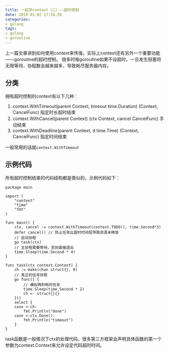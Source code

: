 ```yaml
---
title: 一起学context（二）——超时控制
date: 2019-01-02 17:54:59
categories:
- golang
tags:
- golang
- goroutine
---
```


上一篇文章讲到如何使用context来传值，实际上context还有另外一个重要功能——goroutine的超时控制。
很多时候goroutine如果不设超时，一旦发生阻塞将无限等待，协程数会越来越多，导致耗尽服务器内存。

## 分类
拥有超时控制的context有以下几种：
1. context.WithTimeout(parent Context, timeout time.Duration) (Context, CancelFunc) 指定时长超时结束
2. context.WithCancel(parent Context) (ctx Context, cancel CancelFunc) 手动结束
3. context.WithDeadline(parent Context, d time.Time) (Context, CancelFunc) 指定时间结束

一般常用的话就`context.WithTimeout`

## 示例代码

所有超时控制结束的代码结构都是类似的，示例代码如下：

```golang
package main

import (
	"context"
	"time"
	"fmt"
)

func main() {
	ctx, cancel := context.WithTimeout(context.TODO(), time.Second*3)
	defer cancel() // 防止任务比超时时间短导致资源未释放
	// 启动协程
	go task(ctx)
	// 主协程需要等待，否则直接退出
	time.Sleep(time.Second * 4)
}

func task(ctx context.Context) {
	ch := make(chan struct{}, 0)
	// 真正的任务协程
	go func() {
		// 模拟两秒耗时任务
		time.Sleep(time.Second * 2)
		ch <- struct{}{}
	}()
	select {
	case <-ch:
		fmt.Println("done")
	case <-ctx.Done():
		fmt.Println("timeout")
	}
}
```
task函数是一般情况下ctx的处理代码，很多第三方框架会声明具体函数的第一个参数为context.Context来允许设定代码超时时间。